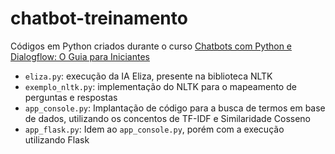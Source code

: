 # chatbot-treinamento
Códigos em Python criados durante o curso [Chatbots com Python e Dialogflow: O Guia para Iniciantes](https://www.udemy.com/course/chatbots-python-dialogflow-iniciantes/)
* `eliza.py`: execução da IA Eliza, presente na biblioteca NLTK
* `exemplo_nltk.py`: implementação do NLTK para o mapeamento de perguntas e respostas
* `app_console.py`: Implantação de código para a busca de termos em base de dados, utilizando os concentos de TF-IDF e Similaridade Cosseno
* `app_flask.py`: Idem ao `app_console.py`, porém com a execução utilizando Flask